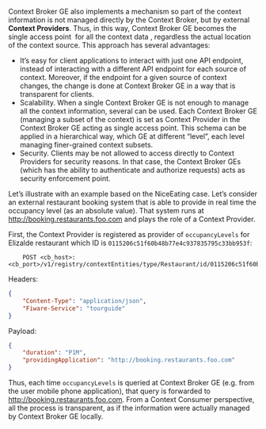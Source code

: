 Context Broker GE also implements a mechanism so part of the context information
is not managed directly by the Context Broker, but by external **Context
Providers**. Thus, in this way, Context Broker GE becomes the single access
point  for all the context data , regardless the actual location of the context
source. This approach has several advantages:

-   It’s easy for client applications to interact with just one API endpoint,
    instead of interacting with a different API endpoint for each source of
    context. Moreover, if the endpoint for a given source of context changes,
    the change is done at Context Broker GE in a way that is transparent for
    clients.
-   Scalability. When a single Context Broker GE is not enough to manage all the
    context information, several can be used. Each Context Broker GE (managing a
    subset of the context) is set as Context Provider in the Context Broker GE
    acting as single access point. This schema can be applied in a hierarchical
    way, which GE at different “level”, each level managing finer-grained
    context subsets.
-   Security. Clients may be not allowed to access directly to Context Providers
    for security reasons. In that case, the Context Broker GEs (which has the
    ability to authenticate and authorize requests) acts as security enforcement
    point.

Let’s illustrate with an example based on the NiceEating case. Let’s consider an
external restaurant booking system that is able to provide in real time the
occupancy level (as an absolute value). That system runs at
http://booking.restaurants.foo.com and plays the role of a Context Provider.

First, the Context Provider is registered as provider of `occupancyLevels` for
Elizalde restaurant which ID is `0115206c51f60b48b77e4c937835795c33bb953f`:

```
    POST <cb_host>:<cb_port>/v1/registry/contextEntities/type/Restaurant/id/0115206c51f60b48b77e4c937835795c33bb953f/attributes/occupancyLevels
```

Headers:

```json
{
    "Content-Type": "application/json",
    "Fiware-Service": "tourguide"
}
```

Payload:

```json
{
    "duration": "P1M",
    "providingApplication": "http://booking.restaurants.foo.com"
}
```

Thus, each time `occupancyLevels` is queried at Context Broker GE (e.g. from the
user mobile phone application), that query is forwarded to
http://booking.restaurants.foo.com. From a Context Consumer perspective, all the
process is transparent, as if the information were actually managed by Context
Broker GE locally.
